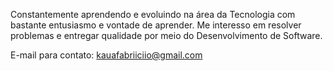 Constantemente aprendendo e evoluindo na área da Tecnologia com bastante entusiasmo e vontade de aprender. 
Me interesso em resolver problemas e entregar qualidade por meio do Desenvolvimento de Software.

E-mail para contato: kauafabriiciio@gmail.com
